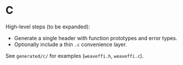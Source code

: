 # C

High-level steps (to be expanded):
- Generate a single header with function prototypes and error types.
- Optionally include a thin `.c` convenience layer.

See `generated/c/` for examples (`weaveffi.h`, `weaveffi.c`).
